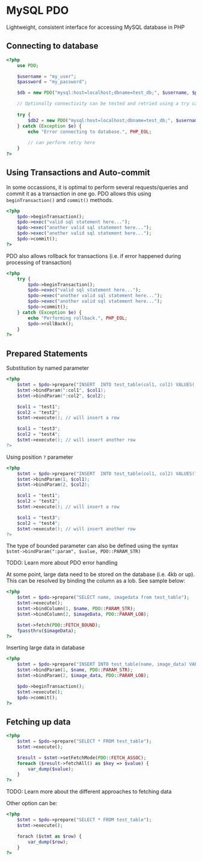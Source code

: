 
# MySQL PDO  

Lightweight, consistent interface for accessing MySQL database in PHP  

## Connecting to database  

```php
<?php
    use PDO;

    $username = "my_user";
    $password = "my_password";

    $db = new PDO("mysql:host=localhost;dbname=test_db;", $username, $password);

    // Optionally connectivity can be tested and retried using a try catch block
    
    try {
        $db2 = new PDO("mysql:host=localhost;dbname=test_db;", $username, $password);
    } catch (Exception $e) {
        echo "Error connecting to database.", PHP_EOL;
        
        // can perform retry here
    }
?>
```  

## Using Transactions and Auto-commit  

In some occassions, it is optimal to perform several requests/queries and commit it as a transaction in one go. PDO allows this using `beginTransaction()` and `commit()` methods.

```php
<?php
    $pdo->beginTransaction();
    $pdo->exec("valid sql statement here...");
    $pdo->exec("another valid sql statement here...");
    $pdo->exec("another valid sql statement here...");
    $pdo->commit();
?>
```  

PDO also allows rollback for transactions (i.e. if error happened during processing of transaction)  

```php
<?php
    try {
        $pdo->beginTransaction();
        $pdo->exec("valid sql statement here...");
        $pdo->exec("another valid sql statement here...");
        $pdo->exec("another valid sql statement here...");
        $pdo->commit();
    } catch (Exception $e) {
        echo "Performing rollback.", PHP_EOL;
        $pdo->rollBack();
    }
?>
```  

## Prepared Statements  

Substitution by named parameter  

```php
<?php
    $stmt = $pdo->prepare("INSERT  INTO test_table(col1, col2) VALUES(:col1, :col2));
    $stmt->bindParam(":col1", $col1);
    $stmt->bindParam(":col2", $col2);

    $col1 = "test1";
    $col2 = "test2";
    $stmt->execute(); // will insert a row

    $col1 = "test3";
    $col2 = "test4";
    $stmt->execute(); // will insert another row
?>
```

Using position `?` parameter  

```php
<?php
    $stmt = $pdo->prepare("INSERT  INTO test_table(col1, col2) VALUES(?, ?));
    $stmt->bindParam(1, $col1);
    $stmt->bindParam(2, $col2);

    $col1 = "test1";
    $col2 = "test2";
    $stmt->execute(); // will insert a row

    $col1 = "test3";
    $col2 = "test4";
    $stmt->execute(); // will insert another row
?>
```  

The type of bounded parameter can also be defined using the syntax  
`$stmt->bindParam(":param", $value, PDO::PARAM_STR)`  

TODO: Learn more about PDO error handling  

At some point, large data need to be stored on the database (i.e. 4kb or up). This can be resolved by binding the column as a lob. See sample below:  

```php
<?php
    $stmt = $pdo->prepare("SELECT name, imagedata from test_table");
    $stmt->execute();
    $stmt->bindColumn(1, $name, PDO::PARAM_STR);
    $stmt->bindColumn(2, $imageData, PDO::PARAM_LOB);

    $stmt->fetch(PDO::FETCH_BOUND);
    fpassthru($imageData);
?>
```  

Inserting large data in database  

```php
<?php
    $stmt = $pdo->prepare("INSERT INTO test_table(name, image_data) VALUES(?, ?)";
    $stmt->bindParam(1, $name, PDO::PARAM_STR);
    $stmt->bindParam(2, $image_data, PDO::PARAM_LOB);

    $pdo->beginTransaction();
    $stmt->execute();
    $pdo->commit();
?>
```
    
## Fetching up data  

```php
<?php
    $stmt = $pdo->prepare("SELECT * FROM test_table");
    $stmt->execute();

    $result = $stmt->setFetchMode(PDO::FETCH_ASSOC);
    foreach ($result->fetchAll() as $key => $value) {
        var_dump($value);
    }
?>
```  

TODO: Learn more about the different approaches to fetching data
    
Other option can be:  

```php
<?php
    $stmt = $pdo->prepare("SELECT * FROM test_table");
    $stmt->execute();

    forach ($stmt as $row) {
        var_dump($row);
    }
?>
```

